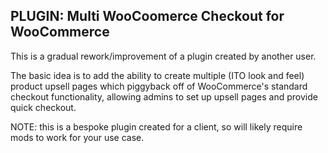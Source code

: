 ## PLUGIN: Multi WooCoomerce Checkout for WooCommerce

This is a gradual rework/improvement of a plugin created by another user.

The basic idea is to add the ability to create multiple (ITO look and feel) product upsell pages which piggyback off of WooCommerce's standard checkout functionality, allowing admins to set up upsell pages and provide quick checkout.

NOTE: this is a bespoke plugin created for a client, so will likely require mods to work for your use case.
